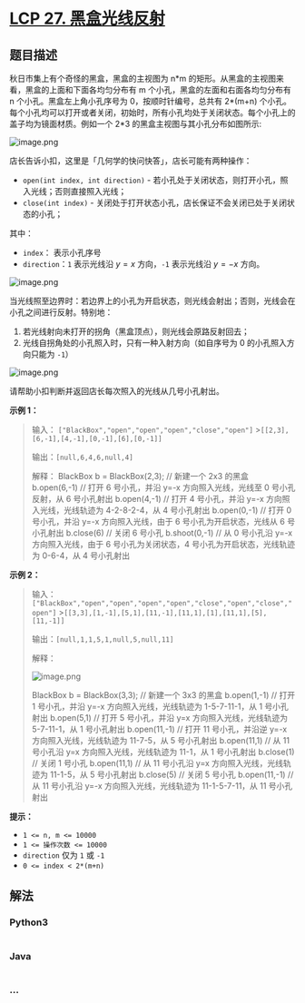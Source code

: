 # [LCP 27. 黑盒光线反射](https://leetcode.cn/problems/IQvJ9i)

## 题目描述

<!-- 这里写题目描述 -->

秋日市集上有个奇怪的黑盒，黑盒的主视图为 n\*m 的矩形。从黑盒的主视图来看，黑盒的上面和下面各均匀分布有 m 个小孔，黑盒的左面和右面各均匀分布有 n 个小孔。黑盒左上角小孔序号为 0，按顺时针编号，总共有 2\*(m+n) 个小孔。每个小孔均可以打开或者关闭，初始时，所有小孔均处于关闭状态。每个小孔上的盖子均为镜面材质。例如一个 2\*3 的黑盒主视图与其小孔分布如图所示:

![image.png](https://fastly.jsdelivr.net/gh/doocs/leetcode@main/lcp/LCP%2027.%20黑盒光线反射/images/1598951281-ZCBrif-image.png)

店长告诉小扣，这里是「几何学的快问快答」，店长可能有两种操作：

-   `open(int index, int direction)` - 若小孔处于关闭状态，则打开小孔，照入光线；否则直接照入光线；
-   `close(int index)` - 关闭处于打开状态小孔，店长保证不会关闭已处于关闭状态的小孔；

其中：

-   `index`： 表示小孔序号
-   `direction`：`1` 表示光线沿 $y=x$ 方向，`-1` 表示光线沿 $y=-x$ 方向。

![image.png](https://fastly.jsdelivr.net/gh/doocs/leetcode@main/lcp/LCP%2027.%20黑盒光线反射/images/1599620810-HdOlMi-image.png)

当光线照至边界时：若边界上的小孔为开启状态，则光线会射出；否则，光线会在小孔之间进行反射。特别地：

1. 若光线射向未打开的拐角（黑盒顶点），则光线会原路反射回去；
2. 光线自拐角处的小孔照入时，只有一种入射方向（如自序号为 0 的小孔照入方向只能为 `-1`）

![image.png](https://fastly.jsdelivr.net/gh/doocs/leetcode@main/lcp/LCP%2027.%20黑盒光线反射/images/1598953840-DLiAsf-image.png)

请帮助小扣判断并返回店长每次照入的光线从几号小孔射出。

**示例 1：**

> 输入：
> `["BlackBox","open","open","open","close","open"]` >`[[2,3],[6,-1],[4,-1],[0,-1],[6],[0,-1]]`
>
> 输出：`[null,6,4,6,null,4]`
>
> 解释：
> BlackBox b = BlackBox(2,3); // 新建一个 2x3 的黑盒
> b.open(6,-1) // 打开 6 号小孔，并沿 y=-x 方向照入光线，光线至 0 号小孔反射，从 6 号小孔射出
> b.open(4,-1) // 打开 4 号小孔，并沿 y=-x 方向照入光线，光线轨迹为 4-2-8-2-4，从 4 号小孔射出
> b.open(0,-1) // 打开 0 号小孔，并沿 y=-x 方向照入光线，由于 6 号小孔为开启状态，光线从 6 号小孔射出
> b.close(6) // 关闭 6 号小孔
> b.shoot(0,-1) // 从 0 号小孔沿 y=-x 方向照入光线，由于 6 号小孔为关闭状态，4 号小孔为开启状态，光线轨迹为 0-6-4，从 4 号小孔射出

**示例 2：**

> 输入：
> `["BlackBox","open","open","open","open","close","open","close","open"]` >`[[3,3],[1,-1],[5,1],[11,-1],[11,1],[1],[11,1],[5],[11,-1]]`
>
> 输出：`[null,1,1,5,1,null,5,null,11]`
>
> 解释：
>
> ![image.png](https://fastly.jsdelivr.net/gh/doocs/leetcode@main/lcp/LCP%2027.%20黑盒光线反射/images/1599204202-yGDMVk-image.png)
>
> BlackBox b = BlackBox(3,3); // 新建一个 3x3 的黑盒
> b.open(1,-1) // 打开 1 号小孔，并沿 y=-x 方向照入光线，光线轨迹为 1-5-7-11-1，从 1 号小孔射出
> b.open(5,1) // 打开 5 号小孔，并沿 y=x 方向照入光线，光线轨迹为 5-7-11-1，从 1 号小孔射出
> b.open(11,-1) // 打开 11 号小孔，并沿逆 y=-x 方向照入光线，光线轨迹为 11-7-5，从 5 号小孔射出
> b.open(11,1) // 从 11 号小孔沿 y=x 方向照入光线，光线轨迹为 11-1，从 1 号小孔射出
> b.close(1) // 关闭 1 号小孔
> b.open(11,1) // 从 11 号小孔沿 y=x 方向照入光线，光线轨迹为 11-1-5，从 5 号小孔射出
> b.close(5) // 关闭 5 号小孔
> b.open(11,-1) // 从 11 号小孔沿 y=-x 方向照入光线，光线轨迹为 11-1-5-7-11，从 11 号小孔射出

**提示：**

-   `1 <= n, m <= 10000`
-   `1 <= 操作次数 <= 10000`
-   `direction` 仅为 `1` 或 `-1`
-   `0 <= index < 2*(m+n)`

## 解法

<!-- 这里可写通用的实现逻辑 -->

<!-- tabs:start -->

### **Python3**

<!-- 这里可写当前语言的特殊实现逻辑 -->

```python

```

### **Java**

<!-- 这里可写当前语言的特殊实现逻辑 -->

```java

```

### **...**

```

```

<!-- tabs:end -->
